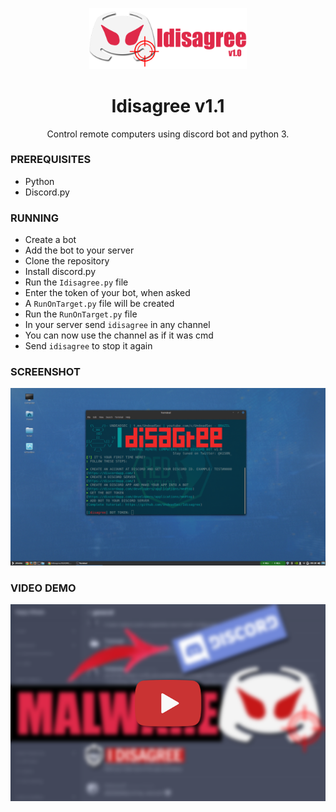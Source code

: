 <p align="center">
  <img src="https://raw.githubusercontent.com/Znunu/Idisagree/master/media/idisagree.png" width=50%>  
</p>
<h1 align="center">Idisagree v1.1</h1>
<p align="center">
  Control remote computers using discord bot and python 3.
</p>

### PREREQUISITES

* Python
* Discord.py

### RUNNING

- Create a bot
- Add the bot to your server
- Clone the repository
- Install discord.py
- Run the `Idisagree.py` file
- Enter the token of your bot, when asked
- A `RunOnTarget.py` file will be created
- Run the `RunOnTarget.py` file
- In your server send `idisagree` in any channel
- You can now use the channel as if it was cmd
- Send `idisagree` to stop it again


### SCREENSHOT
![Shot](https://github.com/Znunu/Idisagree/blob/master/media/sc.png)


### VIDEO DEMO
<p align="center">
<a href="https://youtu.be/aXYaR-eEKzg">
  <img src="https://raw.githubusercontent.com/Znunu/Idisagree/master/media/video.png" />
</a></p>